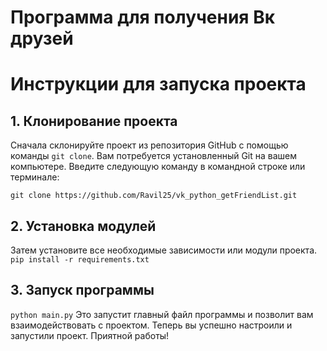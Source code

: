 # Программа для получения Вк друзей
# Инструкции для запуска проекта

## 1. Клонирование проекта

Сначала склонируйте проект из репозитория GitHub с помощью команды `git clone`. Вам потребуется установленный Git на вашем компьютере. Введите следующую команду в командной строке или терминале:

`git clone https://github.com/Ravil25/vk_python_getFriendList.git`  

## 2. Установка модулей
Затем установите все необходимые зависимости или модули проекта.
`pip install -r requirements.txt`

## 3. Запуск программы
`python main.py`
Это запустит главный файл программы и позволит вам взаимодействовать с проектом.
Теперь вы успешно настроили и запустили проект. Приятной работы!
